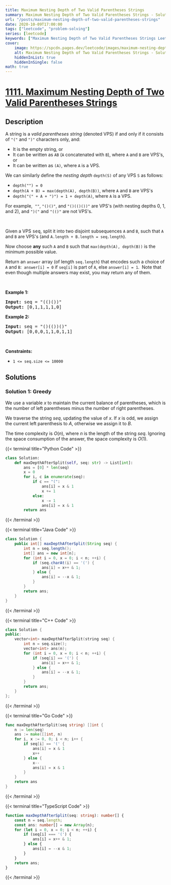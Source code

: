 ```yaml
---
title: Maximum Nesting Depth of Two Valid Parentheses Strings
summary: Maximum Nesting Depth of Two Valid Parentheses Strings - Solution Explained
url: "/posts/maximum-nesting-depth-of-two-valid-parentheses-strings"
date: 2020-10-09T17:00:00
tags: ["leetcode", "problem-solving"]
series: [leetcode]
keywords: ["Maximum Nesting Depth of Two Valid Parentheses Strings LeetCode Solution Explained in all languages", "1111", "leetcode question 1111", "Maximum Nesting Depth of Two Valid Parentheses Strings", "LeetCode", "leetcode solution in Python3 C++ Java Go PHP Ruby Swift TypeScript Rust C# JavaScript C", "GeeksforGeeks", "InterviewBit", "Coding Ninjas", "HackerRank", "HackerEarth", "CodeChef", "TopCoder", "AlgoExpert", "freeCodeCamp", "Codeforces", "GitHub", "AtCoder", "Samir Paul"]
cover:
    image: https://spcdn.pages.dev/leetcode/images/maximum-nesting-depth-of-two-valid-parentheses-strings.webp
    alt: Maximum Nesting Depth of Two Valid Parentheses Strings - Solution Explained
    hiddenInList: true
    hiddenInSingle: false
math: true
---
```



# [1111. Maximum Nesting Depth of Two Valid Parentheses Strings](https://leetcode.com/problems/maximum-nesting-depth-of-two-valid-parentheses-strings)


## Description

<p>A string is a <em>valid parentheses string</em>&nbsp;(denoted VPS) if and only if it consists of <code>&quot;(&quot;</code> and <code>&quot;)&quot;</code> characters only, and:</p>

<ul>
	<li>It is the empty string, or</li>
	<li>It can be written as&nbsp;<code>AB</code>&nbsp;(<code>A</code>&nbsp;concatenated with&nbsp;<code>B</code>), where&nbsp;<code>A</code>&nbsp;and&nbsp;<code>B</code>&nbsp;are VPS&#39;s, or</li>
	<li>It can be written as&nbsp;<code>(A)</code>, where&nbsp;<code>A</code>&nbsp;is a VPS.</li>
</ul>

<p>We can&nbsp;similarly define the <em>nesting depth</em> <code>depth(S)</code> of any VPS <code>S</code> as follows:</p>

<ul>
	<li><code>depth(&quot;&quot;) = 0</code></li>
	<li><code>depth(A + B) = max(depth(A), depth(B))</code>, where <code>A</code> and <code>B</code> are VPS&#39;s</li>
	<li><code>depth(&quot;(&quot; + A + &quot;)&quot;) = 1 + depth(A)</code>, where <code>A</code> is a VPS.</li>
</ul>

<p>For example,&nbsp; <code>&quot;&quot;</code>,&nbsp;<code>&quot;()()&quot;</code>, and&nbsp;<code>&quot;()(()())&quot;</code>&nbsp;are VPS&#39;s (with nesting depths 0, 1, and 2), and <code>&quot;)(&quot;</code> and <code>&quot;(()&quot;</code> are not VPS&#39;s.</p>

<p>&nbsp;</p>

<p>Given a VPS <font face="monospace">seq</font>, split it into two disjoint subsequences <code>A</code> and <code>B</code>, such that&nbsp;<code>A</code> and <code>B</code> are VPS&#39;s (and&nbsp;<code>A.length + B.length = seq.length</code>).</p>

<p>Now choose <strong>any</strong> such <code>A</code> and <code>B</code> such that&nbsp;<code>max(depth(A), depth(B))</code> is the minimum possible value.</p>

<p>Return an <code>answer</code> array (of length <code>seq.length</code>) that encodes such a&nbsp;choice of <code>A</code> and <code>B</code>:&nbsp; <code>answer[i] = 0</code> if <code>seq[i]</code> is part of <code>A</code>, else <code>answer[i] = 1</code>.&nbsp; Note that even though multiple answers may exist, you may return any of them.</p>

<p>&nbsp;</p>
<p><strong class="example">Example 1:</strong></p>

<pre>
<strong>Input:</strong> seq = &quot;(()())&quot;
<strong>Output:</strong> [0,1,1,1,1,0]
</pre>

<p><strong class="example">Example 2:</strong></p>

<pre>
<strong>Input:</strong> seq = &quot;()(())()&quot;
<strong>Output:</strong> [0,0,0,1,1,0,1,1]
</pre>

<p>&nbsp;</p>
<p><strong>Constraints:</strong></p>

<ul>
	<li><code>1 &lt;= seq.size &lt;= 10000</code></li>
</ul>

## Solutions

### Solution 1: Greedy

We use a variable $x$ to maintain the current balance of parentheses, which is the number of left parentheses minus the number of right parentheses.

We traverse the string $seq$, updating the value of $x$. If $x$ is odd, we assign the current left parenthesis to $A$, otherwise we assign it to $B$.

The time complexity is $O(n)$, where $n$ is the length of the string $seq$. Ignoring the space consumption of the answer, the space complexity is $O(1)$.

<!-- tabs:start -->

{{< terminal title="Python Code" >}}
```python
class Solution:
    def maxDepthAfterSplit(self, seq: str) -> List[int]:
        ans = [0] * len(seq)
        x = 0
        for i, c in enumerate(seq):
            if c == "(":
                ans[i] = x & 1
                x += 1
            else:
                x -= 1
                ans[i] = x & 1
        return ans
```
{{< /terminal >}}

{{< terminal title="Java Code" >}}
```java
class Solution {
    public int[] maxDepthAfterSplit(String seq) {
        int n = seq.length();
        int[] ans = new int[n];
        for (int i = 0, x = 0; i < n; ++i) {
            if (seq.charAt(i) == '(') {
                ans[i] = x++ & 1;
            } else {
                ans[i] = --x & 1;
            }
        }
        return ans;
    }
}
```
{{< /terminal >}}

{{< terminal title="C++ Code" >}}
```cpp
class Solution {
public:
    vector<int> maxDepthAfterSplit(string seq) {
        int n = seq.size();
        vector<int> ans(n);
        for (int i = 0, x = 0; i < n; ++i) {
            if (seq[i] == '(') {
                ans[i] = x++ & 1;
            } else {
                ans[i] = --x & 1;
            }
        }
        return ans;
    }
};
```
{{< /terminal >}}

{{< terminal title="Go Code" >}}
```go
func maxDepthAfterSplit(seq string) []int {
	n := len(seq)
	ans := make([]int, n)
	for i, x := 0, 0; i < n; i++ {
		if seq[i] == '(' {
			ans[i] = x & 1
			x++
		} else {
			x--
			ans[i] = x & 1
		}
	}
	return ans
}
```
{{< /terminal >}}

{{< terminal title="TypeScript Code" >}}
```ts
function maxDepthAfterSplit(seq: string): number[] {
    const n = seq.length;
    const ans: number[] = new Array(n);
    for (let i = 0, x = 0; i < n; ++i) {
        if (seq[i] === '(') {
            ans[i] = x++ & 1;
        } else {
            ans[i] = --x & 1;
        }
    }
    return ans;
}
```
{{< /terminal >}}

<!-- tabs:end -->

<!-- end -->
